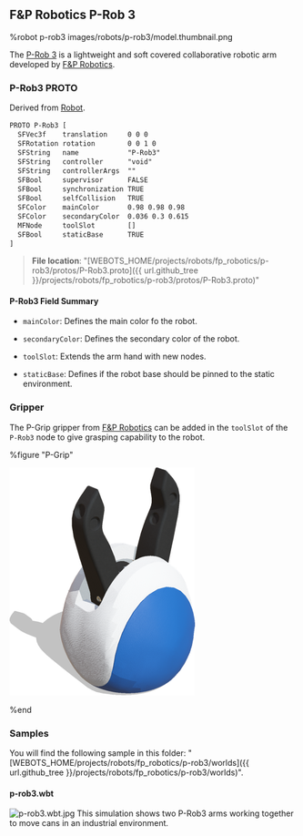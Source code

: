 ## F&P Robotics P-Rob 3

%robot p-rob3 images/robots/p-rob3/model.thumbnail.png

The [P-Rob 3](https://www.fp-robotics.com/en/p-rob) is a lightweight and soft covered collaborative robotic arm developed by [F&P Robotics](https://www.fp-robotics.com/en/).

### P-Rob3 PROTO

Derived from [Robot](../reference/robot.md).

```
PROTO P-Rob3 [
  SFVec3f    translation     0 0 0
  SFRotation rotation        0 0 1 0
  SFString   name            "P-Rob3"
  SFString   controller      "void"
  SFString   controllerArgs  ""
  SFBool     supervisor      FALSE
  SFBool     synchronization TRUE
  SFBool     selfCollision   TRUE
  SFColor    mainColor       0.98 0.98 0.98
  SFColor    secondaryColor  0.036 0.3 0.615
  MFNode     toolSlot        []
  SFBool     staticBase      TRUE
]
```

> **File location**: "[WEBOTS\_HOME/projects/robots/fp\_robotics/p-rob3/protos/P-Rob3.proto]({{ url.github_tree  }}/projects/robots/fp_robotics/p-rob3/protos/P-Rob3.proto)"

#### P-Rob3 Field Summary

- `mainColor`: Defines the main color fo the robot.

- `secondaryColor`: Defines the secondary color of the robot.

- `toolSlot`: Extends the arm hand with new nodes.

- `staticBase`: Defines if the robot base should be pinned to the static environment.

### Gripper

The P-Grip gripper from [F&P Robotics](https://www.fp-robotics.com/en/) can be added in the `toolSlot` of the `P-Rob3` node to give grasping capability to the robot.

%figure "P-Grip"

![pioneer3at_wheels.png](images/robots/p-rob3/p_grip.thumbnail.png)

%end

### Samples

You will find the following sample in this folder: "[WEBOTS\_HOME/projects/robots/fp\_robotics/p-rob3/worlds]({{ url.github_tree  }}/projects/robots/fp_robotics/p-rob3/worlds)".

#### p-rob3.wbt

![p-rob3.wbt.jpg](images/robots/p-rob3/p-rob3.wbt.jpg) This simulation shows two P-Rob3 arms working together to move cans in an industrial environment.

